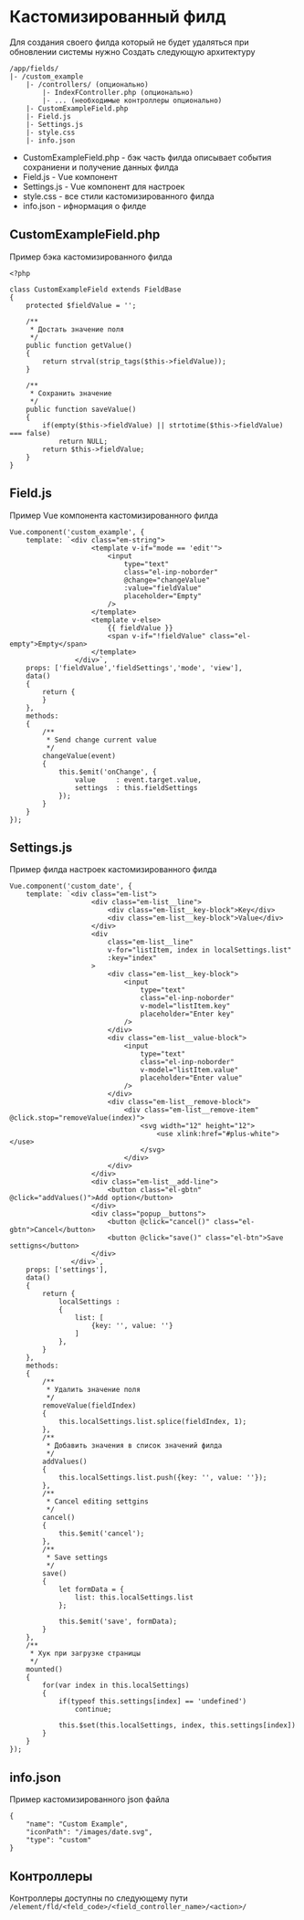 # Кaстомизированный филд
Для создания своего филда который не будет удаляться при обновлении системы нужно
Создать следующую архитектуру
```
/app/fields/
|- /custom_example
	|- /controllers/ (опционально)
		|- IndexFController.php (опционально)
		|- ... (необходимые контроллеры опционально)
	|- CustomExampleField.php
	|- Field.js
	|- Settings.js
	|- style.css
	|- info.json
```

- CustomExampleField.php - бэк часть филда описывает события сохраниени и получение данных филда
- Field.js - Vue компонент
- Settings.js - Vue компонент для настроек
- style.css - все стили кастомизированного филда
- info.json - ифнормация о филде

## CustomExampleField.php
Пример бэка кастомизированного филда
```
<?php

class CustomExampleField extends FieldBase
{
	protected $fieldValue = '';

	/**
	 * Достать значение поля
	 */
	public function getValue()
	{
		return strval(strip_tags($this->fieldValue));
	}

	/**
	 * Сохранить значение
	 */
	public function saveValue()
	{
		if(empty($this->fieldValue) || strtotime($this->fieldValue) === false)
			return NULL;
		return $this->fieldValue;
	}
}
```

## Field.js
Пример Vue компонента кастомизированного филда
```
Vue.component('custom_example', {
	template: `<div class="em-string">
					<template v-if="mode == 'edit'">
						<input
							type="text"
							class="el-inp-noborder"
							@change="changeValue"
							:value="fieldValue"
							placeholder="Empty"
						/>
					</template>
					<template v-else>
						{{ fieldValue }}
						<span v-if="!fieldValue" class="el-empty">Empty</span>
					</template>
				</div>`,
	props: ['fieldValue','fieldSettings','mode', 'view'],
	data()
	{
		return {
		}
	},
	methods:
	{
		/**
		 * Send change current value
		 */
		changeValue(event)
		{
			this.$emit('onChange', {
				value     : event.target.value,
				settings  : this.fieldSettings
			});
		}
	}
});
```

## Settings.js
Пример филда настроек кастомизированного филда

```
Vue.component('custom_date', {
	template: `<div class="em-list">
					<div class="em-list__line">
						<div class="em-list__key-block">Key</div>
						<div class="em-list__key-block">Value</div>
					</div>
					<div
						class="em-list__line"
						v-for="listItem, index in localSettings.list"
						:key="index"
					>
						<div class="em-list__key-block">
							<input
								type="text"
								class="el-inp-noborder"
								v-model="listItem.key"
								placeholder="Enter key"
							/>
						</div>
						<div class="em-list__value-block">
							<input
								type="text"
								class="el-inp-noborder"
								v-model="listItem.value"
								placeholder="Enter value"
							/>
						</div>
						<div class="em-list__remove-block">
							<div class="em-list__remove-item" @click.stop="removeValue(index)">
								<svg width="12" height="12">
									<use xlink:href="#plus-white"></use>
								</svg>
							</div>
						</div>
					</div>
					<div class="em-list__add-line">
						<button class="el-gbtn" @click="addValues()">Add option</button>
					</div>
					<div class="popup__buttons">
						<button @click="cancel()" class="el-gbtn">Cancel</button>
						<button @click="save()" class="el-btn">Save settigns</button>
					</div>
			   </div>`,
	props: ['settings'],
	data()
	{
		return {
			localSettings :
			{
				list: [
					{key: '', value: ''}
				]
			},
		}
	},
	methods:
	{
		/**
		 * Удалить значение поля
		 */
		removeValue(fieldIndex)
		{
			this.localSettings.list.splice(fieldIndex, 1);
		},
		/**
		 * Добавить значения в список значений филда
		 */
		addValues()
		{
			this.localSettings.list.push({key: '', value: ''});
		},
		/**
		 * Cancel editing settgins
		 */
		cancel()
		{
			this.$emit('cancel');
		},
		/**
		 * Save settings
		 */
		save()
		{
			let formData = {
				list: this.localSettings.list
			};

			this.$emit('save', formData);
		}
	},
	/**
	 * Хук при загрузке страницы
	 */
	mounted()
	{
		for(var index in this.localSettings)
		{
			if(typeof this.settings[index] == 'undefined')
				continue;

			this.$set(this.localSettings, index, this.settings[index])
		}
	}
});
```

## info.json
Пример кастомизированного json файла

```
{
	"name": "Custom Example",
	"iconPath": "/images/date.svg",
	"type": "custom"
}
```

## Контроллеры
Контроллеры доступны по следующему пути
`/element/fld/<feld_code>/<field_controller_name>/<action>/`